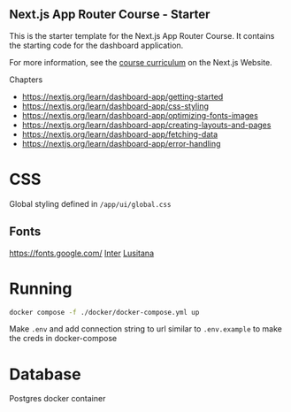 ## Next.js App Router Course - Starter

This is the starter template for the Next.js App Router Course. It contains the starting code for the dashboard application.

For more information, see the [course curriculum](https://nextjs.org/learn) on the Next.js Website.

Chapters
- https://nextjs.org/learn/dashboard-app/getting-started
- https://nextjs.org/learn/dashboard-app/css-styling
- https://nextjs.org/learn/dashboard-app/optimizing-fonts-images
- https://nextjs.org/learn/dashboard-app/creating-layouts-and-pages
- https://nextjs.org/learn/dashboard-app/fetching-data
- https://nextjs.org/learn/dashboard-app/error-handling

# CSS
Global styling defined in `/app/ui/global.css`

## Fonts
https://fonts.google.com/
[Inter](https://fonts.google.com/specimen/Inter)
[Lusitana](https://fonts.google.com/specimen/Lusitana)

# Running
```bash
docker compose -f ./docker/docker-compose.yml up
```
Make `.env` and add connection string to url similar to `.env.example` to make the creds in docker-compose

# Database
Postgres docker container